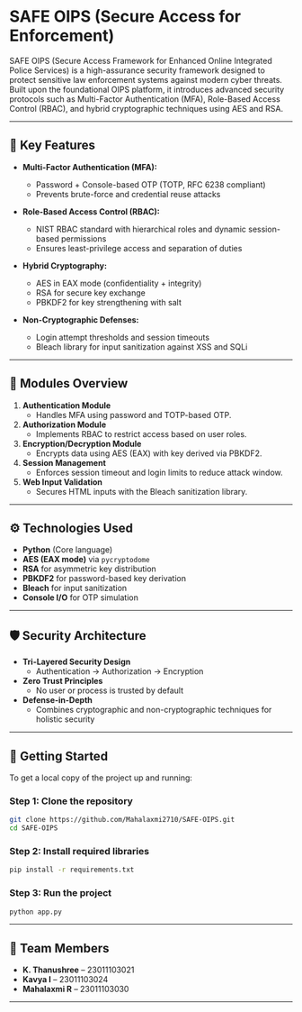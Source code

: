 # SAFE OIPS (Secure Access for Enforcement)

SAFE OIPS (Secure Access Framework for Enhanced Online Integrated Police Services) is a high-assurance security framework designed to protect sensitive law enforcement systems against modern cyber threats. Built upon the foundational OIPS platform, it introduces advanced security protocols such as Multi-Factor Authentication (MFA), Role-Based Access Control (RBAC), and hybrid cryptographic techniques using AES and RSA.

---

## 🔐 Key Features

- **Multi-Factor Authentication (MFA):** 
  - Password + Console-based OTP (TOTP, RFC 6238 compliant)
  - Prevents brute-force and credential reuse attacks

- **Role-Based Access Control (RBAC):**
  - NIST RBAC standard with hierarchical roles and dynamic session-based permissions
  - Ensures least-privilege access and separation of duties

- **Hybrid Cryptography:**
  - AES in EAX mode (confidentiality + integrity)
  - RSA for secure key exchange
  - PBKDF2 for key strengthening with salt

- **Non-Cryptographic Defenses:**
  - Login attempt thresholds and session timeouts
  - Bleach library for input sanitization against XSS and SQLi

---

## 🧩 Modules Overview

1. **Authentication Module**
   - Handles MFA using password and TOTP-based OTP.
2. **Authorization Module**
   - Implements RBAC to restrict access based on user roles.
3. **Encryption/Decryption Module**
   - Encrypts data using AES (EAX) with key derived via PBKDF2.
4. **Session Management**
   - Enforces session timeout and login limits to reduce attack window.
5. **Web Input Validation**
   - Secures HTML inputs with the Bleach sanitization library.

---

## ⚙️ Technologies Used

- **Python** (Core language)
- **AES (EAX mode)** via `pycryptodome`
- **RSA** for asymmetric key distribution
- **PBKDF2** for password-based key derivation
- **Bleach** for input sanitization
- **Console I/O** for OTP simulation

---

## 🛡️ Security Architecture

- **Tri-Layered Security Design**
  - Authentication → Authorization → Encryption
- **Zero Trust Principles**
  - No user or process is trusted by default
- **Defense-in-Depth**
  - Combines cryptographic and non-cryptographic techniques for holistic security

---
## 🚀 Getting Started

To get a local copy of the project up and running:

### Step 1: Clone the repository

```bash
git clone https://github.com/Mahalaxmi2710/SAFE-OIPS.git
cd SAFE-OIPS
```

### Step 2: Install required libraries
``` bash
pip install -r requirements.txt
```
### Step 3: Run the project
``` bash
python app.py
```


---

## 👥 Team Members

- **K. Thanushree** – 23011103021  
- **Kavya I** – 23011103024  
- **Mahalaxmi R** – 23011103030  

---


